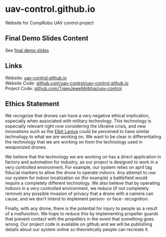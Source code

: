 # uav-control.github.io
Website for CompRobo UAV control project

## Final Demo Slides Content

See [final demo slides](./final_demo_slides.pdf)

## Links

Website: [uav-control.github.io](https://uav-control.github.io/)  
Website Code: [github.com/uav-control/uav-control.github.io](https://github.com/uav-control/uav-control.github.io/)  
Project Code: [github.com/TigeyJewellAlibhai/uav-control](https://github.com/TigeyJewellAlibhai/uav-control/)  

## Ethics Statement

We recognize that drones can have a very negative ethical implication, especially when associated with military technology. This technology is especially relevant right now considering the Ukraine crisis, and new innovations such as the [Elbit Lanius](https://www.washingtonpost.com/technology/2022/11/18/killer-racing-drone-weapons/) could be perceived to have similar technology to what we are working on. We want to be clear in differentiating the technology that we are working on from the technology used in weaponized drones.

We believe that the technology we are working on has a direct application in factory and automation for industry, as our project is designed to work in a very controlled environment. For example, our system relies on april tag fiducial markers to allow the drone to operate indoors. Any attempt to use our system for indoor localization on (for example) a battlefield would require a completely different technology. We also believe that by operating indoors in a very controlled environment, we reduce (if not completely remove) any possible invasion of privacy that a drone with a camera can cause, and we don’t intend to implement person- or face- recognition. 

Finally, with any drone, there is the potential for injury to people as a result of a malfunction. We hope to reduce this by implementing propeller guards that prevent contact with the propellers in the event that something goes wrong. Our project code is available on github and we will be publishing details about our system online so theoretically people can recreate it.
